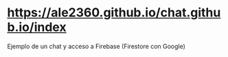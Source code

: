 # https://ale2360.github.io/chat.github.io/index
Ejemplo de un chat y acceso a Firebase (Firestore con Google)
